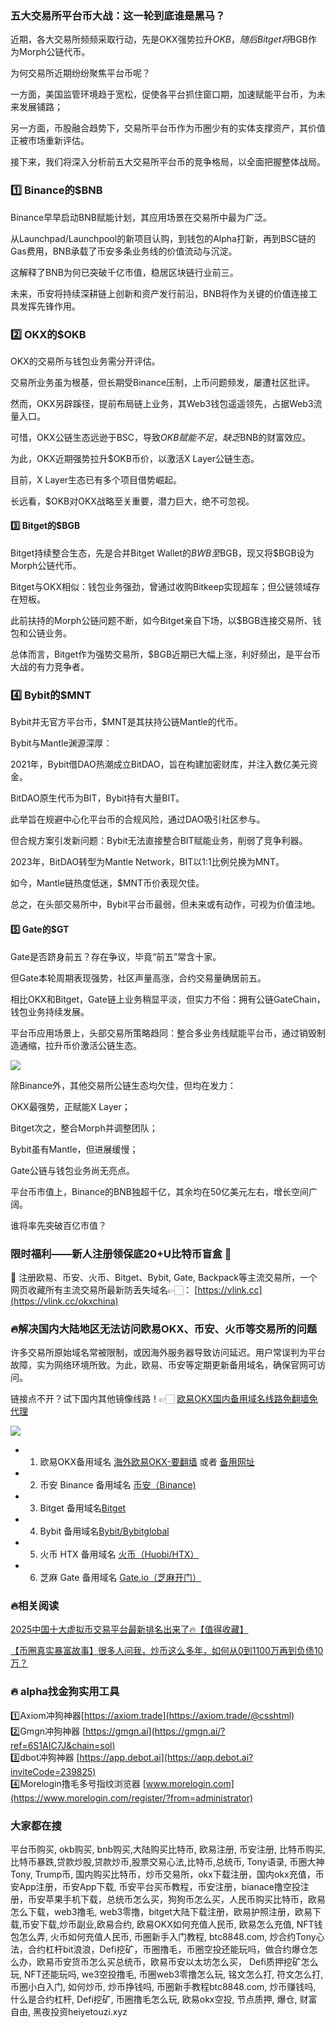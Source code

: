 ### 五大交易所平台币大战：这一轮到底谁是黑马？

近期，各大交易所频频采取行动，先是OKX强势拉升$OKB，随后Bitget将$BGB作为Morph公链代币。

为何交易所近期纷纷聚焦平台币呢？

一方面，美国监管环境趋于宽松，促使各平台抓住窗口期，加速赋能平台币，为未来发展铺路；

另一方面，币股融合趋势下，交易所平台币作为币圈少有的实体支撑资产，其价值正被市场重新评估。

接下来，我们将深入分析前五大交易所平台币的竞争格局，以全面把握整体战局。

### 1️⃣ Binance的$BNB

Binance早早启动BNB赋能计划，其应用场景在交易所中最为广泛。

从Launchpad/Launchpool的新项目认购，到钱包的Alpha打新，再到BSC链的Gas费用，BNB承载了币安多条业务线的价值流动与沉淀。

这解释了BNB为何已突破千亿市值，稳居区块链行业前三。

未来，币安将持续深耕链上创新和资产发行前沿，BNB将作为关键的价值连接工具发挥先锋作用。

### 2️⃣ OKX的$OKB

OKX的交易所与钱包业务需分开评估。

交易所业务虽为根基，但长期受Binance压制，上币问题频发，屡遭社区批评。

然而，OKX另辟蹊径，提前布局链上业务，其Web3钱包遥遥领先，占据Web3流量入口。

可惜，OKX公链生态远逊于BSC，导致$OKB赋能不足，缺乏$BNB的财富效应。

为此，OKX近期强势拉升$OKB币价，以激活X Layer公链生态。

目前，X Layer生态已有多个项目借势崛起。

长远看，$OKB对OKX战略至关重要，潜力巨大，绝不可忽视。

#### 3️⃣ Bitget的$BGB

Bitget持续整合生态，先是合并Bitget Wallet的$BWB至$BGB，现又将$BGB设为Morph公链代币。

Bitget与OKX相似：钱包业务强劲，曾通过收购Bitkeep实现超车；但公链领域存在短板。

此前扶持的Morph公链问题不断，如今Bitget亲自下场，以$BGB连接交易所、钱包和公链业务。

总体而言，Bitget作为强势交易所，$BGB近期已大幅上涨，利好频出，是平台币大战的有力竞争者。

### 4️⃣ Bybit的$MNT

Bybit并无官方平台币，$MNT是其扶持公链Mantle的代币。

Bybit与Mantle渊源深厚：

2021年，Bybit借DAO热潮成立BitDAO，旨在构建加密财库，并注入数亿美元资金。

BitDAO原生代币为BIT，Bybit持有大量BIT。

此举旨在规避中心化平台币的合规风险，通过DAO吸引社区参与。

但合规方案引发新问题：Bybit无法直接整合BIT赋能业务，削弱了竞争利器。

2023年，BitDAO转型为Mantle Network，BIT以1:1比例兑换为MNT。

如今，Mantle链热度低迷，$MNT币价表现欠佳。

总之，在头部交易所中，Bybit平台币最弱，但未来或有动作，可视为价值洼地。

#### 5️⃣ Gate的$GT

Gate是否跻身前五？存在争议，毕竟“前五”常含十家。

但Gate本轮周期表现强势，社区声量高涨，合约交易量确居前五。

相比OKX和Bitget，Gate链上业务稍显平淡，但实力不俗：拥有公链GateChain，钱包业务持续发展。

平台币应用场景上，头部交易所策略趋同：整合多业务线赋能平台币，通过销毁制造通缩，拉升币价激活公链生态。

[![](https://307e939.webp.li/20250903120600225.png)](https://btc8848.com/top-10-exchanges)

除Binance外，其他交易所公链生态均欠佳，但均在发力：

OKX最强势，正赋能X Layer；

Bitget次之，整合Morph并调整团队；

Bybit虽有Mantle，但进展缓慢；

Gate公链与钱包业务尚无亮点。

平台币市值上，Binance的BNB独超千亿，其余均在50亿美元左右，增长空间广阔。

谁将率先突破百亿市值？

### 限时福利——新人注册领保底20+U比特币盲盒 🎁
🎁 注册欧易、币安、火币、Bitget、Bybit, Gate, Backpack等主流交易所，一个网页收藏所有主流交易所最新防丢失域名👉🏻： [https://vlink.cc](https://vlink.cc/okxchina)

### 🔥解决国内大陆地区无法访问欧易OKX、币安、火币等交易所的问题
许多交易所原始域名常被限制，或因海外服务器导致访问延迟。用户常误判为平台故障，实为网络环境所致。为此，欧易、币安等定期更新备用域名，确保官网可访问。

链接点不开？试下国内其他镜像线路！👉🏻 [欧易OKX国内备用域名线路免翻墙免代理](https://vlink.cc/okxcn)

[![](https://307e939.webp.li/20250812124552161.png)](https://vlink.cc/okxcn)

- 1. 欧易OKX备用域名 [海外欧易OKX-要翻墙](https://www.okx.com/join/76527935) 或者 [备用网址](https://www.oucnyi.net/zh-hans/join/76527935) 
- 2. 币安 Binance 备用域名 [币安（Binance)](https://accounts.binance.com/zh-CN/register?ref=36457687)
- 3. Bitget 备用域名[Bitget](https://www.bitget.com/zh-CN/referral/register?from=referral&clacCode=VRNEYUTR)
- 4. Bybit 备用域名[Bybit/Bybitglobal](https://www.bybitglobal.com/zh-MY/invite/?ref=VMKORMM)
- 5. 火币 HTX 备用域名 [火币（Huobi/HTX）](https://www.htx.com/invite/zh-cn/1f?invite_code=whf45223)
- 6. 芝麻 Gate 备用域名 [Gate.io（芝麻开门）](https://www.gate.io/zh/signup?ref_type=103&ref=A1ERAQ)

### 🔥相关阅读
[2025中国十大虚拟币交易平台最新排名出来了🔥【值得收藏】](https://btc8848.com/top-10-exchanges/)

[【币圈真实暴富故事】很多人问我，炒币这么多年，如何从0到1100万再到负债10万？](https://heiyetouzi.xyz/biquanstory001/)

### 🔥 alpha找金狗实用工具
1️⃣Axiom冲狗神器[https://axiom.trade](https://axiom.trade/@csshtml)  
2️⃣Gmgn冲狗神器 [https://gmgn.ai](https://gmgn.ai/?ref=6S1AIC7J&chain=sol)  
3️⃣dbot冲狗神器 [https://app.debot.ai](https://app.debot.ai?inviteCode=239825)  
4️⃣Morelogin撸毛多号指纹浏览器 [www.morelogin.com](https://www.morelogin.com/register/?from=administrator)  

### 大家都在搜
平台币购买, okb购买, bnb购买,大陆购买比特币, 欧易注册, 币安注册, 比特币购买,比特币暴跌,贷款炒股,贷款炒币,股票交易心法,比特币,总统币, Tony语录, 币圈大神Tony, Trump币, 国内购买比特币，炒币交易所，okx下载注册，国内okx充值，币安App注册，币安App下载, 币安平台买币教程，币安注册，bianace撸空投注册，币安苹果手机下载，总统币怎么买，狗狗币怎么买，人民币购买比特币，欧易 怎么下载，web3撸毛, web3零撸，bitget大陆下载注册，欧易护照注册，欧易下载,币安下载,炒币副业,欧易合约, 欧易OKX如何充值人民币, 欧易怎么充值, NFT钱包怎么弄, 火币如何充值人民币, 币圈新手入门教程, btc8848.com, 炒合约Tony心法，合约杠杆bit浪浪，Defi挖矿，币圈撸毛，币圈空投还能玩吗，做合约爆仓怎么办，欧易币安货币怎么买总统币，欧易币安以太坊怎么买， Defi质押挖矿怎么玩, NFT还能玩吗, we3空投撸毛, 币圈web3零撸怎么玩, 铭文怎么打, 符文怎么打, 币圈小白入门, 如何炒币, 炒币挣钱吗, 币圈新手教程btc8848.com, 炒币赚钱吗, 什么是合约杠杆, Defi挖矿, 币圈撸毛怎么玩, 欧易okx空投, 节点质押, 爆仓, 财富自由, 黑夜投资heiyetouzi.xyz